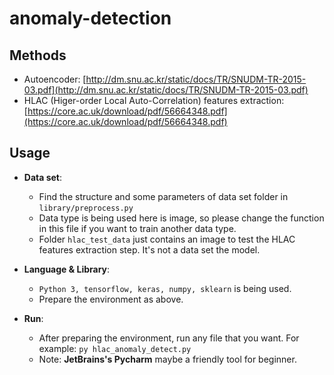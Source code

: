 # anomaly-detection

## Methods
* Autoencoder: [http://dm.snu.ac.kr/static/docs/TR/SNUDM-TR-2015-03.pdf](http://dm.snu.ac.kr/static/docs/TR/SNUDM-TR-2015-03.pdf)
* HLAC (Higer-order Local Auto-Correlation)
features extraction: [https://core.ac.uk/download/pdf/56664348.pdf](https://core.ac.uk/download/pdf/56664348.pdf)

## Usage
* **Data set**: 
   * Find the structure and some parameters of data set folder in `library/preprocess.py`  
   * Data type is being used here is image, so please change the function in this file if you want to train another data type.
   * Folder `hlac_test_data` just contains an image to test the HLAC features extraction step. It's not a data set the model. 
* **Language & Library**:
   * `Python 3, tensorflow, keras, numpy, sklearn` is being used.
   * Prepare the environment as above.
   
* **Run**:
   * After preparing the environment, run any file that you want. For example: `py hlac_anomaly_detect.py`
   * Note: **JetBrains's Pycharm** maybe a friendly tool for beginner.